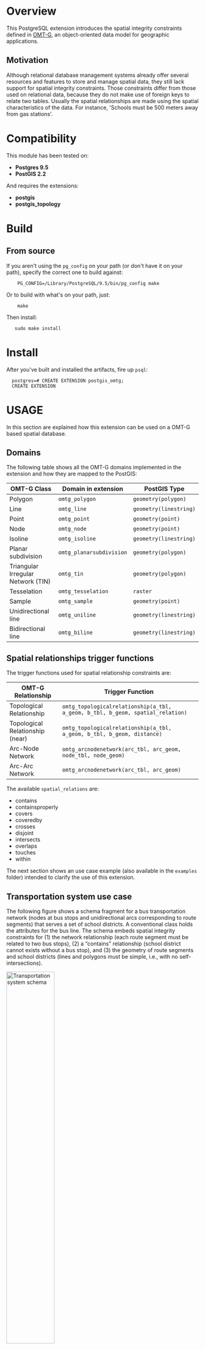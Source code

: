 Overview
========

This PostgreSQL extension introduces the spatial integrity constraints defined in [OMT-G](http://homepages.dcc.ufmg.br/~clodoveu/DocuWiki/doku.php?id=omtg), an object-oriented data model for geographic applications.

Motivation
----------

Although relational database management systems already offer several resources and features to store and manage spatial data, they still lack support for spatial integrity constraints. Those constraints differ from those used on relational data, because they do not make use of foreign keys to relate two tables. Usually the spatial relationships are made using the spatial characteristics of the data. For instance, 'Schools must be 500 meters away from gas stations'.


Compatibility
=============

This module has been tested on:

* **Postgres 9.5**
* **PostGIS 2.2**

And requires the extensions:

* **postgis**
* **postgis_topology**

Build
=====

## From source ##

If you aren't using the `pg_config` on your path (or don't have it on your path), specify the correct one to build against:

        PG_CONFIG=/Library/PostgreSQL/9.5/bin/pg_config make

Or to build with what's on your path, just:

        make

Then install:

       sudo make install


Install
=======

After you've built and installed the artifacts, fire up `psql`:

      postgres=# CREATE EXTENSION postgis_omtg;
      CREATE EXTENSION



USAGE
=====

In this section are explained how this extension can be used on a OMT-G based spatial database.

Domains
-------

The following table shows all the OMT-G domains implemented in the extension and how they are mapped to the PostGIS:

<table>
   <thead>
      <th>OMT-G Class</th>
      <th>Domain in extension</th>
      <th>PostGIS Type</th>
   </thead>
   <tr>
      <td>Polygon</td>
      <td><code>omtg_polygon</code></td>
      <td><code>geometry(polygon)</code></td>
   </tr>
   <tr>
      <td>Line</td>
      <td><code>omtg_line</code></td>
      <td><code>geometry(linestring)</code></td>
   </tr>
   <tr>
      <td>Point</td>
      <td><code>omtg_point</code></td>
      <td><code>geometry(point)</code></td>
   </tr>
   <tr>
      <td>Node</td>
      <td><code>omtg_node</code></td>
      <td><code>geometry(point)</code></td>
   </tr>
   <tr>
      <td>Isoline</td>
      <td><code>omtg_isoline</code></td>
      <td><code>geometry(linestring)</code></td>
   </tr>
   <tr>
      <td>Planar subdivision</td>
      <td><code>omtg_planarsubdivision</code></td>
      <td><code>geometry(polygon)</code></td>
   </tr>
   <tr>
      <td>Triangular Irregular Network (TIN)</td>
      <td><code>omtg_tin</code></td>
      <td><code>geometry(polygon)</code></td>
   </tr>
   <tr>
      <td>Tesselation</td>
      <td><code>omtg_tesselation</code></td>
      <td><code>raster</code></td>
   </tr>
   <tr>
      <td>Sample</td>
      <td><code>omtg_sample</code></td>
      <td><code>geometry(point)</code></td>
   </tr>
   <tr>
      <td>Unidirectional line</td>
      <td><code>omtg_uniline</code></td>
      <td><code>geometry(linestring)</code></td>
   </tr>
   <tr>
      <td>Bidirectional line</td>
      <td><code>omtg_biline</code></td>
      <td><code>geometry(linestring)</code></td>
   </tr>
</table>

Spatial relationships trigger functions
---------------------------------------

The trigger functions used for spatial relationship constraints are:

<table>
   <thead>
      <th>OMT-G Relationship</th>
      <th>Trigger Function</th>
   </thead>
   <tr>
      <td>Topological Relationship</td>
      <td><code>omtg_topologicalrelationship(a_tbl, a_geom, b_tbl, b_geom, spatial_relation)</code></td>
   </tr>
   <tr>
      <td>Topological Relationship (near)</td>
      <td><code>omtg_topologicalrelationship(a_tbl, a_geom, b_tbl, b_geom, distance)</code></td>
   </tr>
   <tr>
      <td>Arc-Node Network</td>
      <td><code>omtg_arcnodenetwork(arc_tbl, arc_geom, node_tbl, node_geom)</code></td>
   </tr>
   <tr>
      <td>Arc-Arc Network</td>
      <td><code>omtg_arcnodenetwork(arc_tbl, arc_geom)</code></td>
   </tr>
</table>

The available `spatial_relations` are:

* contains
* containsproperly
* covers
* coveredby
* crosses
* disjoint
* intersects
* overlaps
* touches
* within

The next section shows an use case example (also available in the `examples` folder) intended to clarify the use of this extension.


Transportation system use case
------------------------------

The following figure shows a schema fragment for a bus transportation network (nodes at bus stops and unidirectional arcs corresponding to route segments) that serves a set of school districts. A conventional class holds the attributes for the bus line. The schema embeds spatial integrity constraints for (1) the network relationship (each route segment must be related to two bus stops), (2) a “contains” relationship (school district cannot exists without a bus stop), and (3) the geometry of route segments and school districts (lines and polygons must be simple, i.e., with no self-intersections).

<img src="https://github.com/lizardoluis/postgis_omtg/blob/master/examples/transportation_system/squema.png" alt="Transportation system schema" width="50%">

The implementation of this schema that uses the `postgis_omtg` extension and considerers all the spatial constraints is as following:

      create table bus_line (
         line_number integer primary key,
         description varchar(50),
         operator varchar(50)
      );

      create table school_district (
         district_name varchar(50) primary key,
         school_capacity integer,
         geom omtg_polygon
      );

      create table bus_stop (
         stop_id integer primary key,
         shelter_type varchar(50),
         geom omtg_point
      );

      create table bus_route_segment (
         traverse_time real,
         segment_number integer,
         busline integer references bus_line (line_number),
         geom omtg_uniline
      );

      -- School_district and bus_stop topological relationship constraints:
      CREATE TRIGGER school_district_contains_trigger
         AFTER INSERT OR UPDATE ON school_district
         FOR EACH STATEMENT
         EXECUTE PROCEDURE omtg_topologicalrelationship('school_district', 'geom', 'bus_stop', 'geom', 'contains');

      CREATE TRIGGER bus_stop_afterdelete_trigger
         AFTER DELETE ON bus_stop
         FOR EACH STATEMENT
         EXECUTE PROCEDURE omtg_topologicalrelationship('school_district', 'geom', 'bus_stop', 'geom', 'contains');

      --Bus_route_segment and Bus_stop arc-node network constraints:
      CREATE TRIGGER busroute_insert_update_trigger
         AFTER INSERT OR UPDATE ON bus_route_segment
      	FOR EACH STATEMENT
      	EXECUTE PROCEDURE omtg_arcnodenetwork('bus_route_segment', 'geom', 'bus_stop', 'geom');

      CREATE TRIGGER busstop_delete_trigger
         AFTER DELETE ON bus_stop
      	FOR EACH STATEMENT
      	EXECUTE PROCEDURE omtg_arcnodenetwork('bus_route_segment', 'geom', 'bus_stop', 'geom');


Unfortunately, due to PostgreSQL limitations, for each relationship constraint, two triggers must be created, one for `INSERT` and `UPDATE` statements on one table and another trigger for `DELETE` statements at the second table of the relationship. All triggers must be fired `AFTER` a `STATEMENT` execution. 
